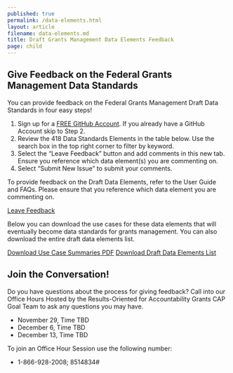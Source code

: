 ```yaml
---
published: true
permalink: /data-elements.html
layout: article
filename: data-elements.md
title: Draft Grants Management Data Elements Feedback 
page: child
---
```


## Give Feedback on the Federal Grants Management Data Standards 

You can provide feedback on the Federal Grants Management Draft Data Standards in four easy steps! 
1.	Sign up for a [FREE GitHub Account](https://github.com/). If you already have a GitHub Account skip to Step 2.
2.	Review the 418 Data Standards Elements in the table below. Use the search box in the top right corner to filter by keyword.
3.	Select the “Leave Feedback” button and add comments in this new tab. Ensure you reference which data element(s) you are commenting on. 
4.	Select “Submit New Issue” to submit your comments.

To provide feedback on the Draft Data Elements, refer to the User Guide and FAQs. Please ensure that you reference which data element you are commenting on.

<a href="https://github.com/OFFM-MCAB/grantsfeedback/issues/new/choose" class="btn btn-primary" role="button">Leave Feedback</a>


<script type="text/javascript">

$(document).ready(function() {
    init_table({
     csv_path: './data/GRM-Data-View-For-Public-Comment-1.csv',
     element: 'table-container',
    });
} );
</script>

<div id="table-container"></div>

Below you can download the use cases for these data elements that will eventually become data standards for grants management. You can also download the entire draft data elements list. 

<a href="/assets/docs/use-case-summaries.pdf"  class="btn btn-primary">Download Use Case Summaries PDF</a> <a href="/data/GRM-Data-View-For-Public-Comment-1.csv"  class="btn btn-primary">Download Draft Data Elements List</a>

## Join the Conversation!

Do you have questions about the process for giving feedback? Call into our Office Hours 
Hosted by the Results-Oriented for Accountability Grants CAP Goal Team to ask any questions you may have. 
* November 29, Time TBD
* December 6, Time TBD
* December 13, Time TBD 


To join an Office Hour Session use the following number:
* 1-866-928-2008; 8514834# 

